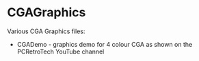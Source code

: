 # CGAGraphics

Various CGA Graphics files:

* CGADemo - graphics demo for 4 colour CGA as shown on the PCRetroTech YouTube channel
